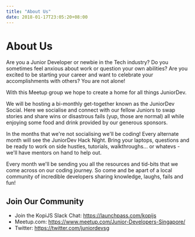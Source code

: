 ```yaml
---
title: "About Us"
date: 2018-01-17T23:05:20+08:00
---
```


# About Us

Are you a Junior Developer or newbie in the Tech industry? Do you sometimes feel anxious about work or question your own abilities? Are you excited to be starting your career and want to celebrate your accomplishments with others? You are not alone!

With this Meetup group we hope to create a home for all things JuniorDev.

We will be hosting a bi-monthly get-together known as the JuniorDev Social. Here we socialise and connect with our fellow Juniors to swap stories and share wins or disastrous fails (yup, those are normal) all while enjoying some food and drink provided by our generous sponsors.

In the months that we're not socialising we'll be coding! Every alternate month will see the JuniorDev Hack Night. Bring your laptops, questions and be ready to work on side hustles, tutorials, walkthroughs... or whatevs - we'll have mentors on hand to help out.

Every month we'll be sending you all the resources and tid-bits that we come across on our coding journey. So come and be apart of a local community of incredible developers sharing knowledge, laughs, fails and fun!

## Join Our Community

- Join the KopiJS Slack Chat: https://launchpass.com/kopijs
- Meetup.com: https://www.meetup.com/Junior-Developers-Singapore/
- Twitter: https://twitter.com/juniordevsg
